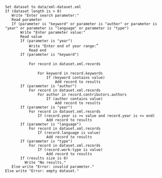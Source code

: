 `Set dataset to data/xml-dataset.xml`<br>
`If (dataset length is > 0)`<br>
`   Write "Enter search parameter:"`<br>
`   Read parameter`<br>
`   If (parameter is "keyword" or parameter is "author" or parameter is "year" or parameter is "language" or parameter is "type")`<br>
`       Write "Enter parameter value:"`<br>
`       Read value`<br>
`       If (parameter is "year")`<br>
`           Write "Enter end of year range:`"<br>
`           Read end`<br>
`       If (parameter is "keyword")`<br>       
`           For record in dataset.xml.records`<br>        
`               For keyword in record.keywords`<br>
`           	    If (keyword contains value)`<br>
`               	    Add record to results`<br>
`       If (parameter is "author")`<br>
`           For record in dataset.xml.records`<br>
`               For author in record.contributors.authors`<br>
`                   If (author contains value)`<br>
`               	    Add record to results`<br>
`       If (parameter is "year")`<br>
`           For record in dataset.xml.records`<br>
`               If (record.year is >= value and record.year is <= end)`<br>
`                   Add record to results`<br>
`       If (parameter is "language")`<br>
`           For record in dataset.xml.records`<br>
`               If (record.language is value)`<br>
`                   Add record to results`<br>
`       If (parameter is "type")`<br>
`           For record in dataset.xml.records`<br>
`         	    If (record.work-type is value)`<br>
`             	    Add record to results`<br>
`       If (results size is 0)`<br>
`         Write "No results."`<br>
`   Else write "Error: invalid parameter."`<br>
`Else write "Error: empty dataset."`
